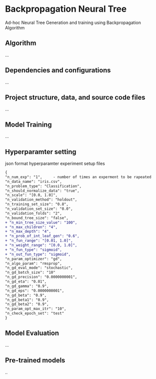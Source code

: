 # Backpropagation Neural Tree
Ad-hoc Neural Tree Generation and training using Backpropagation Algorithm


## Algorithm
...


## Dependencies and configurations
...


## Project structure, data, and source code files
...



## Model Training 
...

## Hyperparamter setting

json format hyperparamter experiment setup files

```diff
{
"n_num_exp": "1",     - number of times an experment to be rapeated
"n_data_name": "iris.csv", 
"n_problem_type": "Classification",
"n_should_normalize_data": "true", 
"n_scale": "[0.0, 1.0]", 
"n_validation_method": "holdout", 
"n_training_set_size": "0.8", 
"n_validation_set_size": "0.0", 
"n_validation_folds": "2", 
"n_bound_tree_size": "false", 
+ "n_min_tree_size_value": "100", 
+ "n_max_children": "4", 
+ "n_max_depth": "4", 
+ "n_prob_of_int_leaf_gen": "0.6", 
+ "n_fun_range": "[0.01, 1.0]", 
+ "n_weight_range": "[0.0, 1.0]", 
+ "n_fun_type": "sigmoid", 
+ "n_out_fun_type": "sigmoid", 
"n_param_optimizer": "gd", 
"n_algo_param": "rmsprop", 
"n_gd_eval_mode": "stochastic", 
"n_gd_batch_size": "10" 
"n_gd_precision": "0.0000000001", 
"n_gd_eta": "0.01",
"n_gd_gamma": "0.9", 
"n_gd_eps": "0.0000000001", 
"n_gd_beta": "0.9", 
"n_gd_beta1": "0.9", 
"n_gd_beta2": "0.9",
"n_param_opt_max_itr": "10",
"n_check_epoch_set": "test" 
}
```

## Model Evaluation
...



## Pre-trained models
..
